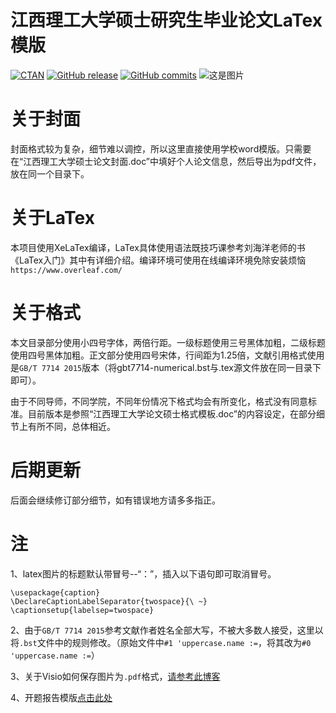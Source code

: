 # 江西理工大学硕士研究生毕业论文LaTex模版
[![CTAN](https://img.shields.io/ctan/v/gbt7714.svg)](https://ctan.org/pkg/gbt7714)
[![GitHub release](https://img.shields.io/github/release/CTeX-org/gbt7714-bibtex-style/all.svg)](https://github.com/CTeX-org/gbt7714-bibtex-style/releases/latest)
[![GitHub commits](https://img.shields.io/github/commits-since/CTeX-org/gbt7714-bibtex-style/latest.svg)](https://github.com/CTeX-org/gbt7714-bibtex-style/commits/master)
![这是图片](https://github.com/BadGuy-wang/JUST-master-student-thesis-template/blob/main/JXUST.png "JXUST")

# 关于封面

封面格式较为复杂，细节难以调控，所以这里直接使用学校word模版。只需要在“江西理工大学硕士论文封面.doc”中填好个人论文信息，然后导出为pdf文件，放在同一个目录下。

# 关于LaTex

本项目使用XeLaTex编译，LaTex具体使用语法既技巧课参考刘海洋老师的书《LaTex入门》其中有详细介绍。编译环境可使用在线编译环境免除安装烦恼`https://www.overleaf.com/`

# 关于格式  

本文目录部分使用小四号字体，两倍行距。一级标题使用三号黑体加粗，二级标题使用四号黑体加粗。正文部分使用四号宋体，行间距为1.25倍，文献引用格式使用是`GB/T 7714 2015`版本（将gbt7714-numerical.bst与.tex源文件放在同一目录下即可）。

由于不同导师，不同学院，不同年份情况下格式均会有所变化，格式没有同意标准。目前版本是参照“江西理工大学论文硕士格式模板.doc”的内容设定，在部分细节上有所不同，总体相近。

# 后期更新

后面会继续修订部分细节，如有错误地方请多多指正。

# 注

1、latex图片的标题默认带冒号--“：”，插入以下语句即可取消冒号。

    \usepackage{caption}
    \DeclareCaptionLabelSeparator{twospace}{\ ~} 
    \captionsetup{labelsep=twospace}
    
2、由于`GB/T 7714 2015`参考文献作者姓名全部大写，不被大多数人接受，这里以将`.bst`文件中的规则修改。（原始文件中`#1 'uppercase.name :=`，将其改为`#0 'uppercase.name :=`）

3、关于Visio如何保存图片为`.pdf`格式，[请参考此博客](https://blog.csdn.net/u014686356/article/details/87985796 "Visio转PDF")

4、开题报告模版[点击此处](https://github.com/BadGuy-wang/JUST-master-student-thesis-template "开题报告模版")
